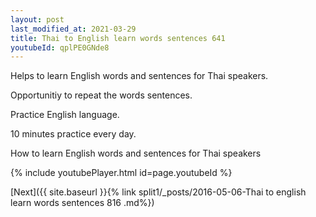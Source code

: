 ```yaml
---
layout: post
last_modified_at: 2021-03-29
title: Thai to English learn words sentences 641 
youtubeId: qplPE0GNde8
---
```

 
 
Helps to learn English words and sentences for Thai speakers.

Opportunitiy to repeat the words sentences. 

Practice English language. 
 
10 minutes practice every day. 
 
How to learn English words and sentences for Thai speakers 
 
{% include youtubePlayer.html id=page.youtubeId %}
 
 
[Next]({{ site.baseurl }}{% link  split1/_posts/2016-05-06-Thai to english learn words sentences 816 .md%})
 
